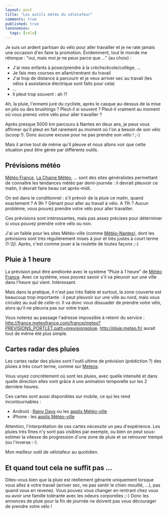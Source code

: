 ```yaml
---
layout: post
title: "Les outils météo du vélotafeur"
comments: true
published: true
taxonomies: 
  tags: [velo]
---
```


Je suis un ardent partisan du vélo pour aller travailler et je ne rate jamais une occasion d'en faire la promotion.
Évidemment, tout le monde me rétorque : "oui, mais moi je ne peux parce que ..." (au choix) :

- J'ai mes enfants à poser/prendre à la crèche/école/collège, ...
- Je fais mes courses en allant/rentrant du travail
- J'ai trop de distance à parcourir et je veux arriver sec au travail (les vélos à assistance électrique sont faits pour cela)
- ...
- Il pleut trop souvent : ah !?

Ah, la pluie, l'ennemi juré du cycliste, après le casque au-dessus de la mise en plis ou des brushings ?
Pleut-il si souvent ? Pleut-il vraiment au moment où vous prenez votre vélo pour aller travailler ?

Après presque 5000 km parcouru à Nantes en deux ans, je peux vous affirmer qu'il pleut en fait rarement au moment où l'on a besoin de son vélo (scoop !). Donc aucune excuse pour ne pas prendre son vélo ! ;-)

Mais il arrive tout de même qu'il pleuve et nous allons voir que cette situation peut être gérée par différents outils.

## Prévisions météo

[Météo France](http://www.meteo.fr/), [La Chaine Météo](http://www.lachainemeteo.com/), ... sont des sites généralistes permettant de connaître les tendances météo par demi-journée : il devrait pleuvoir ce matin, il devrait faire beau cet après-midi.

On est dans le conditionnel : s'il prévoir de la pluie ce matin, quand exactement ? A 9h ? Gênant pour aller au travail à vélo. A 11h ? Aucun problème, vous pouvez prendre votre vélo pour aller travailler.

Ces prévisions sont intéressantes, mais pas assez précises pour déterminer si vous pouvez prendre votre vélo ou non.

J'ai un faible pour les sites Météo-ville (comme [Météo-Nantes](http://www.meteo-nantes.net/)), dont les prévisions sont très régulièrement mises à jour et très justes à court terme (1-2j). Après, c'est comme jouer à la roulette de toutes façons ;-)

## Pluie à 1 heure

La prévision peut être améliorée avec le système "Pluie à 1 heure" de [Météo France](http://france.meteofrance.com/france/meteo?PREVISIONS_PORTLET.path=previsionspluie/).
Avec ce système, vous pouvez savoir s'il va pleuvoir sur une ville dans l'heure qui vient. Intéressant.

Mais dans la pratique, il n'est pas très fiable et surtout, la zone couverte est beaucoup trop importante : il peut pleuvoir sur une ville au nord, mais vous circulez au sud de celle-ci. Il va donc vous dissuader de prendre votre vélo, alors qu'il ne pleuvra pas sur votre trajet.

Vous noterez au passage l'adresse impossible à retenir du service : http://france.meteofrance.com/france/meteo?PREVISIONS_PORTLET.path=previsionspluie. http://pluie.meteo.fr/ aurait tout de même été plus simple.

## Cartes radar des pluies

Les cartes radar des pluies sont l'outil ultime de prévision (prédiction ?) des pluies à très court terme, comme sur [Meteox](http://www.meteox.com).

Vous voyez concrètement où sont les pluies, avec quelle intensité et dans quelle direction elles vont grâce à une animation temporelle sur les 2 dernière heures.

Ces cartes sont aussi disponibles sur mobile, ce qui les rend incontournables :

- Android : [Rainy Days](https://play.google.com/store/apps/details?id=com.neenbedankt.rainydays) ou les [applis Météo-ville](http://www.meteo-nantes.net/mobile/)
- iPhone : les [applis Météo-ville](http://www.meteo-nantes.net/mobile/)

Attention, l'interprétation de ces cartes nécessite un peu d'expérience. Les pluies très fines n'y sont pas visibles par exemple, ou bien on peut sous-estimer la vitesse de progression d'une zone de pluie et se retrouver trempé (ou l'inverse :-).

Mon meilleur outil de vélotafeur au quotidien.

## Et quand tout cela ne suffit pas ...

Dites-vous bien que la pluie est réellement gênante uniquement lorsque vous allez à votre travail (arriver sec, ne pas sentir le chien mouillé, ...), pas quand vous en revenez. Vous pouvez vous changer en rentrant chez vous ou avoir une famille tolérante avec les odeurs corporelles ;-) Donc les annonces de pluie pour la fin de journée ne doivent pas vous décourager de prendre votre vélo !
